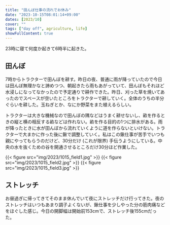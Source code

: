 ```yaml
---
title: "田んぼ仕事の流れでお休み"
date: "2023-10-15T08:01:14+09:00"
dates: [2023/10]
cover: ""
tags: ["day off", agriculture, life]
showFullContent: true
---
```


23時に寝て何度か起きて6時半に起きた。

## 田んぼ

7時からトラクターで田んぼを耕す。昨日の夜、普通に雨が降っていたので今日は田んぼ無理かなと諦めつつ、朝起きたら雨もあがっていて、田んぼもそれほど水浸しになってなかったので予定通りで耕作できた。昨日、刈った草を焼いてあったのでスペースが空いたところをトラクターで耕していく。全体のうちの半分ぐらいを耕した。玉ねぎとか、なにか野菜をまた植えるらしい。

トラクターは大きな機械なので田んぼの隅などはうまく耕せないし、畝を作るときの縦と横の相反する畝などは作れない。畝を作る目的の1つに排水がある。雨が降ったときに水が田んぼから流れていくように道を作らないといけない。トラクターで大まかに作った後に鍬で調整していく。私はこの鍬仕事が苦手でいつも親にやってもらうのだけど、30分だけ (これが限界) 手伝うようにしている。中央の水を抜くための谷を開通させるところだけ30分ほど作業した。

{{< figure src="img/2023/1015_field1.jpg" >}}
{{< figure src="img/2023/1015_field2.jpg" >}}
{{< figure src="img/2023/1015_field3.jpg" >}}

## ストレッチ

お昼過ぎに帰ってきてそのまま休んでいて夜にストレッチだけ行ってきた。夜のストレッチはいつもあまり調子よくないが、鍬仕事を少しやった分の筋肉痛などをほぐした感じ。今日の開脚幅は開始前153cmで、ストレッチ後155cmだった。
